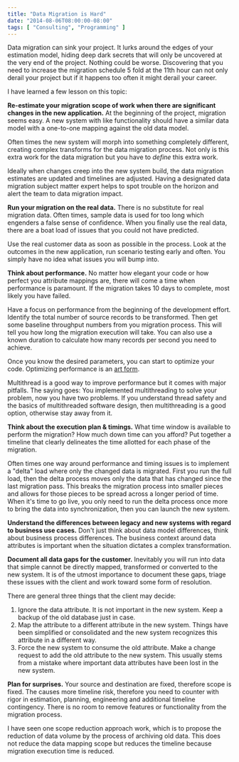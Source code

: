 ```yaml
---
title: "Data Migration is Hard"
date: "2014-08-06T08:00:00-08:00"
tags: [ "Consulting", "Programming" ]
---
```


Data migration can sink your project. It lurks around the edges of your estimation model, hiding deep dark secrets that will only be uncovered at the very end of the project. Nothing could be worse. Discovering that you need to increase the migration schedule 5 fold at the 11th hour can not only derail your project but if it happens too often it might derail your career.

I have learned a few lesson on this topic:

__Re-estimate your migration scope of work when there are significant changes in the new application.__ At the beginning of the project, migration seems easy. A new system with like functionality should have a similar data model with a one-to-one mapping against the old data model.

Often times the new system will morph into something completely different, creating complex transforms for the data migration process. Not only is this extra work for the data migration but you have to _define_ this extra work.

Ideally when changes creep into the new system build, the data migration estimates are updated and timelines are adjusted. Having a designated data migration subject matter expert helps to spot trouble on the horizon and alert the team to data migration impact.

__Run your migration on the real data.__ There is no substitute for real migration data. Often times, sample data is used for too long which engenders a false sense of confidence. When you finally use the real data, there are a boat load of issues that you could not have predicted.

Use the real customer data as soon as possible in the process. Look at the outcomes in the new application, run scenario testing early and often. You simply have no idea what issues you will bump into.

__Think about performance.__ No matter how elegant your code or how perfect you attribute mappings are, there will come a time when performance is paramount. If the migration takes 10 days to complete, most likely you have failed.

Have a focus on performance from the beginning of the development effort. Identify the total number of source records to be transformed. Then get some baseline throughput numbers from you migration process. This will tell you how long the migration execution will take. You can also use a known duration to calculate how many records per second you need to achieve.

Once you know the desired parameters, you can start to optimize your code. Optimizing performance is an [art form](http://www.amazon.com/NET-Performance-Testing-Optimization-Complete/dp/1906434409). 

Multithread is a good way to improve performance but it comes with major pitfalls. The saying goes: You implemented multithreading to solve your problem, now you have two problems. If you understand thread safety and the basics of multithreaded software design, then multithreading is a good option, otherwise stay away from it.

__Think about the execution plan & timings.__ What time window is available to perform the migration? How much down time can you afford? Put together a timeline that clearly delineates the time allotted for each phase of the migration. 

Often times one way around performance and timing issues is to implement a "delta" load where only the changed data is migrated. First you run the full load, then the delta process moves only the data that has changed since the last migration pass. This breaks the migration process into smaller pieces and allows for those pieces to be spread across a longer period of time. When it's time to go live, you only need to run the delta process once more to bring the data into synchronization, then you can launch the new system.

__Understand the differences between legacy and new systems with regard to business use cases.__ Don't just think about data model differences, think about business process differences. The business context around data attributes is important when the situation dictates a complex transformation.

__Document all data gaps for the customer.__ Inevitably you will run into data that simple cannot be directly mapped, transformed or converted to the new system. It is of the utmost importance to document these gaps, triage these issues with the client and work toward some form of resolution.

There are general three things that the client may decide:

1. Ignore the data attribute. It is not important in the new system. Keep a backup of the old database just in case.
2. Map the attribute to a different attribute in the new system. Things have been simplified or consolidated and the new system recognizes this attribute in a different way.
3. Force the new system to consume the old attribute. Make a change request to add the old attribute to the new system. This usually stems from a mistake where important data attributes have been lost in the new system.


__Plan for surprises.__ Your source and destination are fixed, therefore scope is fixed. The causes more timeline risk, therefore you need to counter with rigor in estimation, planning, engineering and additional timeline contingency. There is no room to remove features or functionality from the migration process.

I have seen one scope reduction approach work, which is to propose the reduction of data volume by the process of archiving old data. This does not reduce the data mapping scope but reduces the timeline because migration execution time is reduced.
